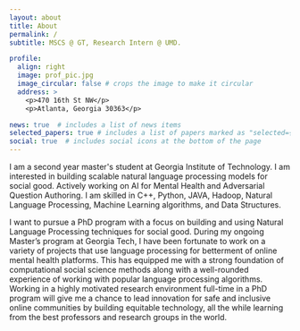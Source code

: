 ```yaml
---
layout: about
title: About
permalink: /
subtitle: MSCS @ GT, Research Intern @ UMD.

profile:
  align: right
  image: prof_pic.jpg
  image_circular: false # crops the image to make it circular
  address: >
    <p>470 16th St NW</p>
    <p>Atlanta, Georgia 30363</p>

news: true  # includes a list of news items
selected_papers: true # includes a list of papers marked as "selected={true}"
social: true  # includes social icons at the bottom of the page
---
```


<p>I am a second year master's student at Georgia Institute of Technology. I am interested in building scalable natural language processing models for social good. Actively working on AI for Mental Health and Adversarial Question Authoring. I am skilled in C++, Python, JAVA, Hadoop, Natural Language Processing, Machine Learning algorithms, and Data Structures.

I want to pursue a PhD program with a focus on building and using Natural Language Processing techniques for social good. During my ongoing Master’s program at Georgia Tech, I have been fortunate to work on a variety of projects that use language processing for betterment of online mental health platforms. This has equipped me with a strong foundation of computational social science methods along with a well-rounded experience of working with popular language processing algorithms. Working in a highly motivated research environment full-time in a PhD program will give me a chance to lead innovation for safe and inclusive online communities by building equitable technology, all the while learning from the best professors and research groups in the world.
  </p>
